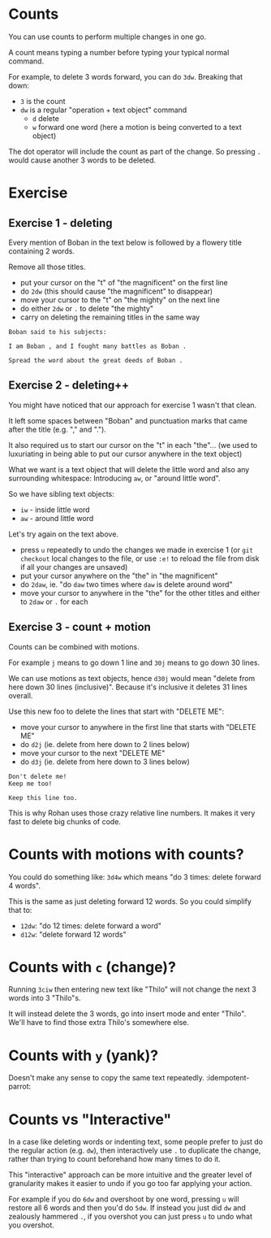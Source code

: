# Counts

You can use counts to perform multiple changes in one go.

A count means typing a number before typing your typical normal command.

For example, to delete 3 words forward, you can do `3dw`. Breaking that down:

- `3` is the count
- `dw` is a regular "operation + text object" command
    - `d` delete
    - `w` forward one word (here a motion is being converted to a text object)

The dot operator will include the count as part of the change. So pressing `.` would cause another 3 words to be deleted.

# Exercise

## Exercise 1 - deleting

Every mention of Boban in the text below is followed by a flowery title containing 2 words.

Remove all those titles.

- put your cursor on the "t" of "the magnificent" on the first line
- do `2dw` (this should cause "the magnificent" to disappear)
- move your cursor to the "t" on "the mighty" on the next line
- do either `2dw` or `.` to delete "the mighty"
- carry on deleting the remaining titles in the same way 

```
Boban said to his subjects:

I am Boban , and I fought many battles as Boban .

Spread the word about the great deeds of Boban .
```

## Exercise 2 - deleting++

You might have noticed that our approach for exercise 1 wasn't that clean.

It left some spaces between "Boban" and punctuation marks that came after the title (e.g. "," and ".").

It also required us to start our cursor on the "t" in each "the"...
(we used to luxuriating in being able to put our cursor anywhere in the text object)

What we want is a text object that will delete the little word and also any surrounding whitespace:
Introducing `aw`, or "around little word".

So we have sibling text objects:

- `iw` - inside little word
- `aw` - around little word

Let's try again on the text above.

- press `u` repeatedly to undo the changes we made in exercise 1
(or `git checkout` local changes to the file, or use `:e!` to reload the file from disk if all your changes are unsaved)
- put your cursor anywhere on the "the" in "the magnificent"
- do `2daw`, ie. "do `daw` two times where `daw` is delete around word"
- move your cursor to anywhere in the "the" for the other titles and either to `2daw` or `.` for each

## Exercise 3 - count + motion

Counts can be combined with motions.

For example `j` means to go down 1 line and `30j` means to go down 30 lines.

We can use motions as text objects, hence `d30j` would mean "delete from here down 30 lines (inclusive)".
Because it's inclusive it deletes 31 lines overall.

Use this new foo to delete the lines that start with "DELETE ME":

- move your cursor to anywhere in the first line that starts with "DELETE ME"
- do `d2j` (ie. delete from here down to 2 lines below)
- move your cursor to the next "DELETE ME"
- do `d3j` (ie. delete from here down to 3 lines below)

```
Don't delete me!
Keep me too!

Keep this line too.
```

This is why Rohan uses those crazy relative line numbers. It makes it very fast to delete big chunks of code.

# Counts with motions with counts?

You could do something like: `3d4w` which means "do 3 times: delete forward 4 words".

This is the same as just deleting forward 12 words. So you could simplify that to:

- `12dw`: "do 12 times: delete forward a word"
- `d12w`: "delete forward 12 words"

# Counts with `c` (change)?

Running `3ciw` then entering new text like "Thilo" will not change the next 3 words into 3 "Thilo"s.

It will instead delete the 3 words, go into insert mode and enter "Thilo". We'll have to find those extra Thilo's somewhere else.

# Counts with `y` (yank)?

Doesn't make any sense to copy the same text repeatedly. :idempotent-parrot:

# Counts vs "Interactive"

In a case like deleting words or indenting text, some people prefer to just do the regular action (e.g. `dw`),
then interactively use `.` to duplicate the change, rather than trying to count beforehand how many times to do it. 

This "interactive" approach can be more intuitive and the greater level of granularity makes it easier to undo
if you go too far applying your action.

For example if you do `6dw` and overshoot by one word, pressing `u` will restore all 6 words and then you'd do `5dw`.
If instead you just did `dw` and zealously hammered `.`, if you overshot you can just press `u` to undo what you overshot.
